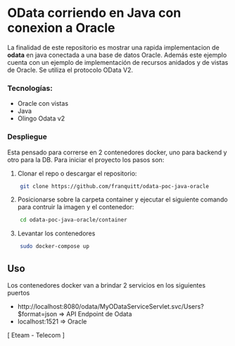 # OData corriendo en Java con conexion a Oracle
La finalidad de este repositorio es mostrar una rapida implementacion de **odata** en java conectada a una base de datos Oracle. Además este ejemplo cuenta con un ejemplo de implementación de recursos anidados y de vistas de Oracle. Se utiliza el protocolo OData V2.


### Tecnologías:
- Oracle con vistas
- Java
- Olingo Odata v2


### Despliegue
Esta pensado para correrse en 2 contenedores docker, uno para backend y otro para la DB. Para iniciar el proyecto los pasos son:
1. Clonar el repo o descargar el repositorio:
```bash
	git clone https://github.com/franquitt/odata-poc-java-oracle
```
2. Posicionarse sobre la carpeta container y ejecutar el siguiente comando para contruir la imagen y el contenedor:
```bash
	cd odata-poc-java-oracle/container
```
3. Levantar los contenedores
```bash
	sudo docker-compose up
```

## Uso
Los contenedores docker van a brindar 2 servicios en los siguientes puertos
- http://localhost:8080/odata/MyODataServiceServlet.svc/Users?$format=json  => API Endpoint de Odata
- localhost:1521        => Oracle

[ Eteam - Telecom ]

